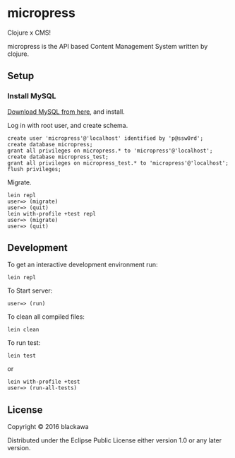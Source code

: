 # micropress

Clojure x CMS!

micropress is the API based Content Management System written by clojure.

## Setup

### Install MySQL

[Download MySQL from here](https://dev.mysql.com/downloads/installer/), and install.

Log in with root user, and create schema.

```
create user 'micropress'@'localhost' identified by 'p@ssw0rd';
create database micropress;
grant all privileges on micropress.* to 'micropress'@'localhost';
create database micropress_test;
grant all privileges on micropress_test.* to 'micropress'@'localhost';
flush privileges;
```

Migrate.

```
lein repl
user=> (migrate)
user=> (quit)
lein with-profile +test repl
user=> (migrate)
user=> (quit)
```

## Development

To get an interactive development environment run:

    lein repl

To Start server:

    user=> (run)

To clean all compiled files:

    lein clean

To run test:

    lein test

or

    lein with-profile +test
    user=> (run-all-tests)

## License

Copyright © 2016 blackawa

Distributed under the Eclipse Public License either version 1.0 or  any later version.
